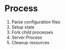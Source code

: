 # Process 

1. Parse configuration files
2. Setup state
3. Fork child processes
4. Server Process
5. Cleanup resources
